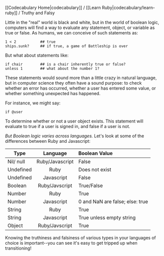 [[Codecabulary Home|codecabulary]] / [[Learn Ruby|codecabulary/learn-ruby]] / Truthy and Falsy

<!-- ---title: Truthy and Falsy --- -->

Little in the "real" world is black and white, but in the world of boolean logic, computers will find a way to evaluate any statement, object, or variable as true or false. As humans, we can conceive of such statements as:

	1 < 2 			## true
	ships.sunk?		## if true, a game of Battleship is over
	
But what about statements like:

	if chair		## is a chair inherently true or false?
	unless 1		## what about the number 1?
	
These statements would sound more than a little crazy in natural language, but in computer science they often have a sound purpose: to check whether an error has occurred, whether a user has entered some value, or whether something unexpected has happened.

For instance, we might say:

	if @user
	
To determine whether or not a user object exists. This statement will evaluate to true if a user is signed in, and false if a user is not. 

_But Boolean logic varies across languages._ Let's look at some of the differences between Ruby and Javascript:

| Type           | Language              | Boolean Value                              | 
| --------------  |:------------------------:|:--------------------------------------------|
| Nil/ null       | Ruby/Javascript    | False                                            |
| Undefined  | Ruby                     | Does not exist                               |
| Undefined  | Javascript             | False                                              |
| Boolean     | Ruby/Javscript      | True/False                                      |
| Number     | Ruby                     | True                                                |
| Number     | Javascript             | 0 and NaN are false; else: true      |
| String        | Ruby                     | True                                                |
| String        | Javascript             | True unless empty string                |
| Object      | Ruby/Javscript      | True                                                |
 
Knowing the truthiness and falsiness of various types in your languages of choice is important--you can see it's easy to get tripped up when transitioning!
